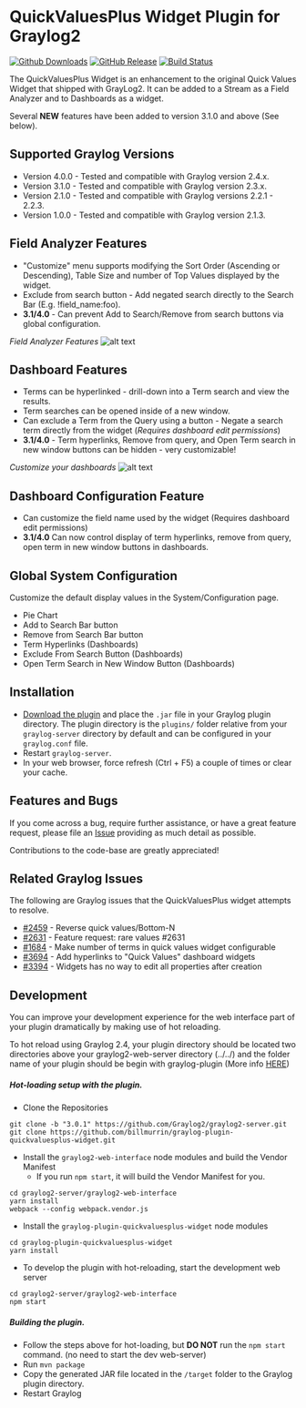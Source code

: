 # QuickValuesPlus Widget Plugin for Graylog2
[![Github Downloads](https://img.shields.io/github/downloads/billmurrin/graylog-plugin-quickvaluesplus-widget/total.svg)](https://github.com/billmurrin/graylog-plugin-quickvaluesplus-widget/releases)
[![GitHub Release](https://img.shields.io/github/release/billmurrin/graylog-plugin-quickvaluesplus-widget.svg)](https://github.com/billmurrin/graylog-plugin-quickvaluesplus-widget/releases)
[![Build Status](https://travis-ci.org/billmurrin/graylog-plugin-quickvaluesplus-widget.svg?branch=master)](https://travis-ci.org/billmurrin/graylog-plugin-quickvaluesplus-widget)

The QuickValuesPlus Widget is an enhancement to the original Quick Values Widget that shipped with GrayLog2. It can be added to a Stream as a Field Analyzer and to Dashboards as a widget. 

Several **NEW** features have been added to version 3.1.0 and above (See below).

Supported Graylog Versions
-----------
* Version 4.0.0 - Tested and compatible with Graylog version 2.4.x.
* Version 3.1.0 - Tested and compatible with Graylog version 2.3.x.
* Version 2.1.0 - Tested and compatible with Graylog versions 2.2.1 - 2.2.3.
* Version 1.0.0 - Tested and compatible with Graylog version 2.1.3.

Field Analyzer Features
-----------
- "Customize" menu supports modifying the Sort Order (Ascending or Descending), Table Size and number of Top Values displayed by the widget.
- Exclude from search button - Add negated search directly to the Search Bar (E.g. !field_name:foo).
- **3.1/4.0** - Can prevent Add to Search/Remove from search buttons via global configuration.

*Field Analyzer Features* 
![alt text](http://i.imgur.com/H9SRkRo.png "Field Analyzer Features")

Dashboard Features
-----------
- Terms can be hyperlinked - drill-down into a Term search and view the results.
- Term searches can be opened inside of a new window.
- Can exclude a Term from the Query using a button - Negate a search term directly from the widget (*Requires dashboard edit permissions*)
- **3.1/4.0** - Term hyperlinks, Remove from query, and Open Term search in new window buttons can be hidden - very customizable!

*Customize your dashboards*
![alt text](https://i.imgur.com/GSm9Yb1.png "Dashboard customization")

Dashboard Configuration Feature
-----------
- Can customize the field name used by the widget (Requires dashboard edit permissions)
- **3.1/4.0** Can now control display of term hyperlinks, remove from query, open term in new window buttons in dashboards.

Global System Configuration
-----------
Customize the default display values in the System/Configuration page.
- Pie Chart
- Add to Search Bar button 
- Remove from Search Bar button
- Term Hyperlinks (Dashboards)
- Exclude From Search Button (Dashboards)
- Open Term Search in New Window Button (Dashboards)

Installation
------------
* [Download the plugin](https://github.com/billmurrin/graylog-plugin-quickvaluesplus-widget/releases/)
and place the `.jar` file in your Graylog plugin directory. The plugin directory is the `plugins/` folder relative from your `graylog-server` directory by default and can be configured in your `graylog.conf` file.
* Restart `graylog-server`.
* In your web browser, force refresh (Ctrl + F5) a couple of times or clear your cache.

Features and Bugs
-----------
If you come across a bug, require further assistance, or have a great feature request, please file an [Issue](https://github.com/billmurrin/graylog-plugin-quickvaluesplus-widget/issues) providing as much detail as possible. 

Contributions to the code-base are greatly appreciated!

Related Graylog Issues
-----------
The following are Graylog issues that the QuickValuesPlus widget attempts to resolve.
* [#2459](https://github.com/Graylog2/graylog2-server/issues/2459) - Reverse quick values/Bottom-N
* [#2631](https://github.com/Graylog2/graylog2-server/issues/2631) - Feature request: rare values #2631
* [#1684](https://github.com/Graylog2/graylog2-server/issues/1684) - Make number of terms in quick values widget configurable
* [#3694](https://github.com/Graylog2/graylog2-server/issues/3694) - Add hyperlinks to "Quick Values" dashboard widgets
* [#3394](https://github.com/Graylog2/graylog2-server/issues/3394) - Widgets has no way to edit all properties after creation
   
Development
-----------
You can improve your development experience for the web interface part of your plugin dramatically by making use of hot reloading. 

To hot reload using Graylog 2.4, your plugin directory should be located two directories above your graylog2-web-server directory (../../) and the folder name of your plugin should be begin with graylog-plugin (More info [HERE](https://github.com/Graylog2/graylog2-server/blob/2.3/graylog2-web-interface/webpack.combined.config.js#L11))

##### Hot-loading setup with the plugin.

* Clone the Repositories
```
git clone -b "3.0.1" https://github.com/Graylog2/graylog2-server.git
git clone https://github.com/billmurrin/graylog-plugin-quickvaluesplus-widget.git
```

* Install the `graylog2-web-interface` node modules and build the Vendor Manifest
    - If you run `npm start`, it will build the Vendor Manifest for you.
```
cd graylog2-server/graylog2-web-interface
yarn install
webpack --config webpack.vendor.js
```

* Install the `graylog-plugin-quickvaluesplus-widget` node modules
```
cd graylog-plugin-quickvaluesplus-widget
yarn install
```

* To develop the plugin with hot-reloading, start the development web server
```
cd graylog2-server/graylog2-web-interface
npm start
```

##### Building the plugin.
* Follow the steps above for hot-loading, but **DO NOT** run the `npm start` command. (no need to start the dev web-server) 
* Run `mvn package` 
* Copy the generated JAR file located in the `/target` folder to the Graylog plugin directory.
* Restart Graylog
